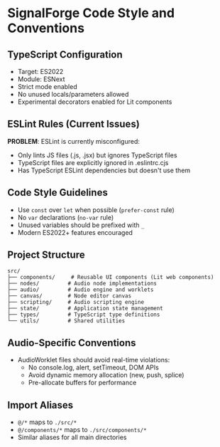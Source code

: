 # SignalForge Code Style and Conventions

## TypeScript Configuration
- Target: ES2022
- Module: ESNext 
- Strict mode enabled
- No unused locals/parameters allowed
- Experimental decorators enabled for Lit components

## ESLint Rules (Current Issues)
**PROBLEM**: ESLint is currently misconfigured:
- Only lints JS files (.js, .jsx) but ignores TypeScript files
- TypeScript files are explicitly ignored in .eslintrc.cjs
- Has TypeScript ESLint dependencies but doesn't use them

## Code Style Guidelines
- Use `const` over `let` when possible (`prefer-const` rule)
- No `var` declarations (`no-var` rule)
- Unused variables should be prefixed with `_` 
- Modern ES2022+ features encouraged

## Project Structure
```
src/
├── components/     # Reusable UI components (Lit web components)
├── nodes/         # Audio node implementations
├── audio/         # Audio engine and worklets  
├── canvas/        # Node editor canvas
├── scripting/     # Audio scripting engine
├── state/         # Application state management
├── types/         # TypeScript type definitions
└── utils/         # Shared utilities
```

## Audio-Specific Conventions
- AudioWorklet files should avoid real-time violations:
  - No console.log, alert, setTimeout, DOM APIs
  - Avoid dynamic memory allocation (new, push, splice)
  - Pre-allocate buffers for performance

## Import Aliases
- `@/*` maps to `./src/*`
- `@/components/*` maps to `./src/components/*`
- Similar aliases for all main directories